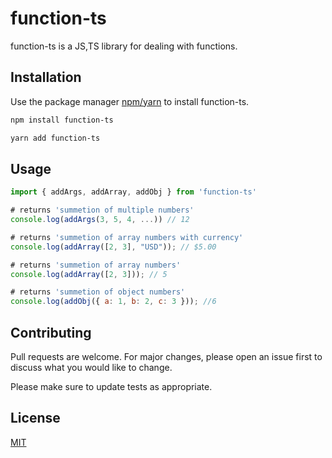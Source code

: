 # function-ts

function-ts is a JS,TS library for dealing with functions.

## Installation

Use the package manager [npm/yarn](https://www.npmjs.com/package/function-ts) to install function-ts.

```bash
npm install function-ts
```

```bash
yarn add function-ts
```

## Usage

```js
import { addArgs, addArray, addObj } from 'function-ts'

# returns 'summetion of multiple numbers'
console.log(addArgs(3, 5, 4, ...)) // 12

# returns 'summetion of array numbers with currency'
console.log(addArray([2, 3], "USD")); // $5.00

# returns 'summetion of array numbers'
console.log(addArray([2, 3])); // 5

# returns 'summetion of object numbers'
console.log(addObj({ a: 1, b: 2, c: 3 })); //6

```

## Contributing

Pull requests are welcome. For major changes, please open an issue first
to discuss what you would like to change.

Please make sure to update tests as appropriate.

## License

[MIT](https://choosealicense.com/licenses/mit/)
